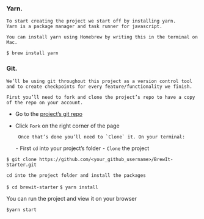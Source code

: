 ### Yarn.

    To start creating the project we start off by installing yarn.
    Yarn is a package manager and task runner for javascript.

    You can install yarn using Homebrew by writing this in the terminal on Mac.

`$ brew install yarn`

### Git.

    We’ll be using git throughout this project as a version control tool and to create checkpoints for every feature/functionality we finish.

    First you’ll need to fork and clone the project’s repo to have a copy of the repo on your account.			

- Go to the [project’s git repo](https://github.com/aishabn/BrewIt-Starter.git)
- Click `Fork` on the right corner of the page

       Once that’s done you’ll need to `Clone` it. On your terminal:
    ⁃	First `cd` into your project’s folder
    ⁃	`Clone` the project

`$ git clone https://github.com/<your_github_username>/BrewIt-Starter.git`

    cd into the project folder and install the packages

`$ cd brewit-starter`
`$ yarn install`

You can run the project and view it on your browser

`$yarn start`
